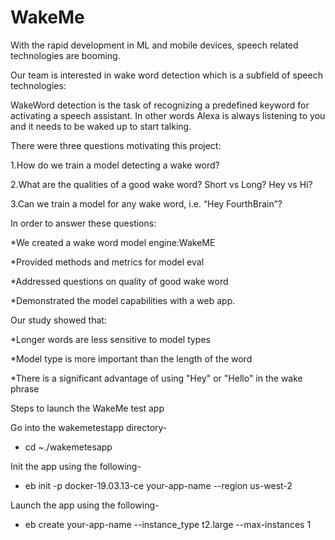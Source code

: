 # WakeMe

With the rapid development in ML and mobile devices, speech related technologies are booming.

Our team is interested in wake word detection which is a subfield of speech technologies:

WakeWord detection is the task of recognizing a predefined keyword for activating a speech assistant. In other words Alexa is always listening to you and it needs to be waked up to start talking.

There were three questions motivating this project:

1.How do we train a model detecting a wake word?

2.What are the qualities of a good wake word?  Short vs Long? Hey vs Hi?

3.Can we train a model for any wake word, i.e. “Hey FourthBrain”?

In order to answer these questions:

*We created a wake word model engine:WakeME

*Provided methods and metrics for model eval

*Addressed questions on quality of good wake word

*Demonstrated the model capabilities with a web app.


Our study showed that:

*Longer words are less sensitive to model types

*Model type is more important than the length of the word

*There is a significant advantage of using "Hey" or "Hello" in the wake phrase

Steps to launch the WakeMe test app

Go into the wakemetestapp directory-
* cd ~./wakemetesapp

Init the app using the following-
* eb init -p docker-19.03.13-ce your-app-name --region us-west-2

Launch the app using the following-
* eb create your-app-name --instance_type t2.large --max-instances 1



